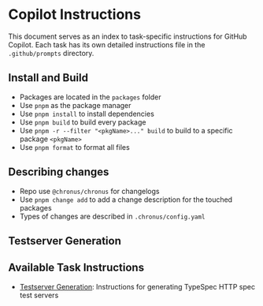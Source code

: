 # Copilot Instructions

This document serves as an index to task-specific instructions for GitHub Copilot. Each task has its own detailed instructions file in the `.github/prompts` directory.
## Install and Build

- Packages are located in the `packages` folder
- Use `pnpm` as the package manager
- Use `pnpm install` to install dependencies
- Use `pnpm build` to build every package
- Use `pnpm -r --filter "<pkgName>..." build` to build to a specific package `<pkgName>`
- Use `pnpm format` to format all files

## Describing changes

- Repo use `@chronus/chronus` for changelogs
- Use `pnpm change add` to add a change description for the touched packages
- Types of changes are described in `.chronus/config.yaml`

## Testserver Generation

## Available Task Instructions

- [Testserver Generation](./prompts/testserver-generation.md): Instructions for generating TypeSpec HTTP spec test servers
